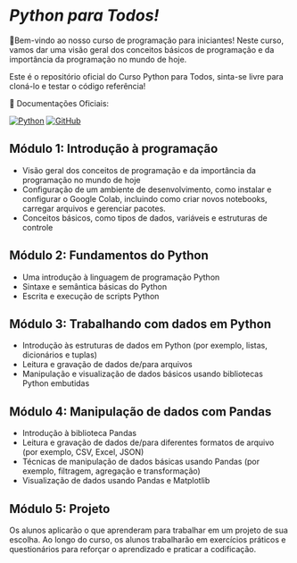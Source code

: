 # *Python para Todos!*

🎉Bem-vindo ao nosso curso de programação para iniciantes! Neste curso, vamos dar uma visão geral dos conceitos básicos de programação e da importância da programação no mundo de hoje.

Este é o repositório oficial do Curso Python para Todos, sinta-se livre para cloná-lo e testar o código referência!

📖 Documentações Oficiais:

[![Python](https://img.shields.io/badge/python-3670A0?style=for-the-badge&logo=python&logoColor=ffdd54)](https://docs.python.org/pt-br/3/)
[![GitHub](https://img.shields.io/badge/github-%23121011.svg?style=for-the-badge&logo=github&logoColor=white)](https://docs.github.com/pt)

## Módulo 1: Introdução à programação

* Visão geral dos conceitos de programação e da importância da programação no mundo de hoje
* Configuração de um ambiente de desenvolvimento, como instalar e configurar o Google Colab, incluindo como criar novos notebooks, carregar arquivos e gerenciar pacotes.
* Conceitos básicos, como tipos de dados, variáveis e estruturas de controle

## Módulo 2: Fundamentos do Python

* Uma introdução à linguagem de programação Python
* Sintaxe e semântica básicas do Python
* Escrita e execução de scripts Python

## Módulo 3: Trabalhando com dados em Python

* Introdução às estruturas de dados em Python (por exemplo, listas, dicionários e tuplas)
* Leitura e gravação de dados de/para arquivos
* Manipulação e visualização de dados básicos usando bibliotecas Python embutidas

## Módulo 4: Manipulação de dados com Pandas

* Introdução à biblioteca Pandas
* Leitura e gravação de dados de/para diferentes formatos de arquivo (por exemplo, CSV, Excel, JSON)
* Técnicas de manipulação de dados básicas usando Pandas (por exemplo, filtragem, agregação e transformação)
* Visualização de dados usando Pandas e Matplotlib

## Módulo 5: Projeto

Os alunos aplicarão o que aprenderam para trabalhar em um projeto de sua escolha.
Ao longo do curso, os alunos trabalharão em exercícios práticos e questionários para reforçar o aprendizado e praticar a codificação.
